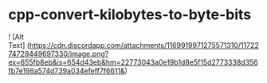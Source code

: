 # cpp-convert-kilobytes-to-byte-bits

! [Alt Text] (https://cdn.discordapp.com/attachments/1169919971275571310/1172274729449697330/image.png?ex=655fb8eb&is=654d43eb&hm=22773043a0e19b1d8e5f15d2773338d356fb7e198a574d739a034efeff7f6611&)

